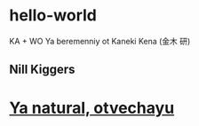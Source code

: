 # hello-world
KA + WO
Ya beremenniy ot Kaneki Kena (金木 研)
## Nill Kiggers

# [Ya natural, otvechayu](https://www.youtube.com/watch?v=eZVKRZj33wY)